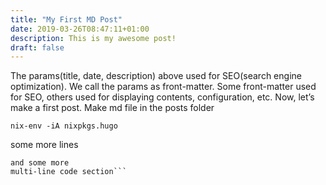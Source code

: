 ```yaml
---
title: "My First MD Post"
date: 2019-03-26T08:47:11+01:00
description: This is my awesome post!
draft: false
---
```


The params(title, date, description) above used for SEO(search engine optimization). We call the params as front-matter. Some front-matter used for SEO, others used for displaying contents, configuration, etc. Now, let’s make a first post. Make md file in the posts folder

`nix-env -iA nixpkgs.hugo`

some more lines

````
and some more
multi-line code section```
````
